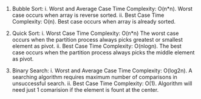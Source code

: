 1. Bubble Sort:
        i. Worst and Average Case Time Complexity: O(n*n). 
                Worst case occurs when array is reverse sorted.
        ii. Best Case Time Complexity: O(n). 
                Best case occurs when array is already sorted.

2. Quick Sort: 
        i. Worst Case Time Complexity: O(n*n)
                The worst case occurs when the partition process always picks greatest or smallest element as pivot.
        ii. Best Case Time Complexity: O(nlogn).
                The best case occurs when the partition process always picks the middle element as pivot.

3. Binary Search:
        i. Worst and Average Case Time Complexity: O(log2n). 
                A searching algorithm requires maximum number of comparisons in unsuccessful search.
        ii. Best Case Time Complexity: O(1). 
                Algorithm will need just 1 comarision if the element is fount at the center.
